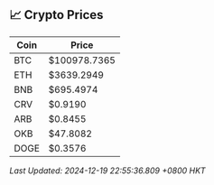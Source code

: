 ## 📈 Crypto Prices

| Coin | Price |
| ---- | ----- |
| BTC | $100978.7365 |
| ETH | $3639.2949 |
| BNB | $695.4974 |
| CRV | $0.9190 |
| ARB | $0.8455 |
| OKB | $47.8082 |
| DOGE | $0.3576 |

_Last Updated: 2024-12-19 22:55:36.809 +0800 HKT_